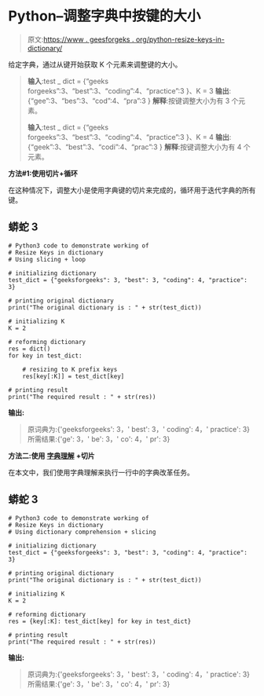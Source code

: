 # Python–调整字典中按键的大小

> 原文:[https://www . geesforgeks . org/python-resize-keys-in-dictionary/](https://www.geeksforgeeks.org/python-resize-keys-in-dictionary/)

给定字典，通过从键开始获取 K 个元素来调整键的大小。

> **输入**:test _ dict = {“geeks forgeeks”:3、“best”:3、“coding”:4、“practice”:3 }、K = 3
> **输出**:{“gee”:3、“bes”:3、“cod”:4、“pra”:3 }
> **解释**:按键调整大小为有 3 个元素。
> 
> **输入**:test _ dict = {“geeks forgeeks”:3、“best”:3、“coding”:4、“practice”:3 }、K = 4
> **输出**:{“geek”:3、“best”:3、“codi”:4、“prac”:3 }
> **解释**:按键调整大小为有 4 个元素。

**方法#1:使用切片+循环**

在这种情况下，调整大小是使用字典键的切片来完成的，循环用于迭代字典的所有键。

## 蟒蛇 3

```
# Python3 code to demonstrate working of
# Resize Keys in dictionary
# Using slicing + loop

# initializing dictionary
test_dict = {"geeksforgeeks": 3, "best": 3, "coding": 4, "practice": 3}

# printing original dictionary
print("The original dictionary is : " + str(test_dict))

# initializing K
K = 2

# reforming dictionary
res = dict()
for key in test_dict:

    # resizing to K prefix keys
    res[key[:K]] = test_dict[key]

# printing result
print("The required result : " + str(res))
```

**输出:**

> 原词典为:{'geeksforgeeks': 3，' best': 3，' coding': 4，' practice': 3}
> 所需结果:{'ge': 3，' be': 3，' co': 4，' pr': 3}

**方法二:使用** [**字典理解**](https://www.geeksforgeeks.org/python-dictionary-comprehension/) **+切片**

在本文中，我们使用字典理解来执行一行中的字典改革任务。

## 蟒蛇 3

```
# Python3 code to demonstrate working of
# Resize Keys in dictionary
# Using dictionary comprehension + slicing

# initializing dictionary
test_dict = {"geeksforgeeks": 3, "best": 3, "coding": 4, "practice": 3}

# printing original dictionary
print("The original dictionary is : " + str(test_dict))

# initializing K
K = 2

# reforming dictionary
res = {key[:K]: test_dict[key] for key in test_dict}

# printing result
print("The required result : " + str(res))
```

**输出:**

> 原词典为:{'geeksforgeeks': 3，' best': 3，' coding': 4，' practice': 3}
> 所需结果:{'ge': 3，' be': 3，' co': 4，' pr': 3}
